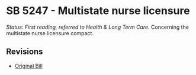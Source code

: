 # SB 5247 - Multistate nurse licensure
*Status: First reading, referred to Health & Long Term Care.*
Concerning the multistate nurse licensure compact.

## Revisions
* [Original Bill](1/)